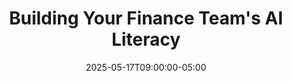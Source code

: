 ---
title: "Building Your Finance Team's AI Literacy"
date: 2025-05-17T09:00:00-05:00
draft: false
description: "A comprehensive guide to developing essential AI knowledge across your finance team, with practical learning paths and assessment frameworks."
slug: "building-finance-team-ai-literacy"
tags: ["finance leadership", "team development", "AI training", "upskilling", "finance transformation"]
categories: ["Finance Leadership in the AI Era"]
series: ["Financial Leadership in the AI Era"]
series_order: 2
showToc: true
---